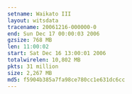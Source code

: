 ```yaml
---
setname: Waikato III
layout: witsdata
tracename: 20061216-000000-0
end: Sun Dec 17 00:00:03 2006
gzsize: 768 MB
len: 11:00:02
start: Sat Dec 16 13:00:01 2006
totalwirelen: 10,802 MB
pkts: 31 million
size: 2,267 MB
md5: f5904b385a7fa98ce780cc1e631dc6cc
---
```

